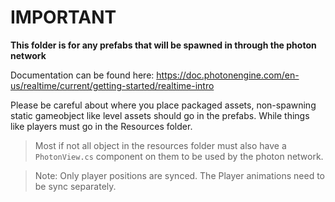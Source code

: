 # IMPORTANT

**This folder is for any prefabs that will be spawned in through the photon network**

Documentation can be found here: https://doc.photonengine.com/en-us/realtime/current/getting-started/realtime-intro 

Please be careful about where you place packaged assets, non-spawning static gameobject like level assets should go in the prefabs. While things like players must go in the Resources folder.

> Most if not all object in the resources folder must also have a `PhotonView.cs` component on them to be used by the photon network.

> Note: Only player positions are synced. The Player animations need to be sync separately.